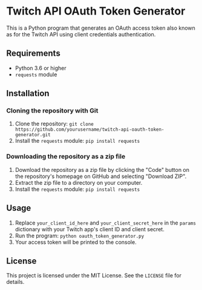 # Twitch API OAuth Token Generator

This is a Python program that generates an OAuth access token also known as for the Twitch API using client credentials authentication.

## Requirements

- Python 3.6 or higher
- `requests` module

## Installation

### Cloning the repository with Git

1. Clone the repository: `git clone https://github.com/yourusername/twitch-api-oauth-token-generator.git`
2. Install the `requests` module: `pip install requests`

### Downloading the repository as a zip file

1. Download the repository as a zip file by clicking the "Code" button on the repository's homepage on GitHub and selecting "Download ZIP".
2. Extract the zip file to a directory on your computer.
3. Install the `requests` module: `pip install requests`


## Usage

1. Replace `your_client_id_here` and `your_client_secret_here` in the `params` dictionary with your Twitch app's client ID and client secret.
2. Run the program: `python oauth_token_generator.py`
3. Your access token will be printed to the console.

## License

This project is licensed under the MIT License. See the `LICENSE` file for details.
